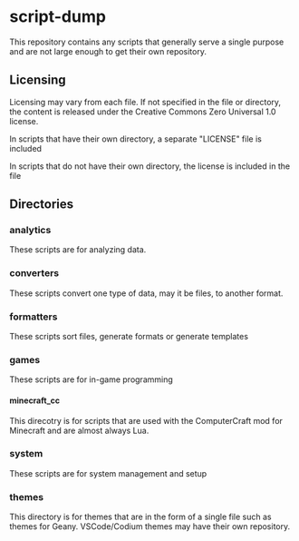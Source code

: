 # script-dump
This repository contains any scripts that generally serve a single purpose and are not large enough to get their own repository.

## Licensing
Licensing may vary from each file. If not specified in the file or directory, the content is released under the Creative Commons Zero Universal 1.0 license.

In scripts that have their own directory, a separate "LICENSE" file is included

In scripts that do not have their own directory, the license is included in the file

## Directories

### analytics
These scripts are for analyzing data.

### converters
These scripts convert one type of data, may it be files, to another format.

### formatters
These scripts sort files, generate formats or generate templates

### games
These scripts are for in-game programming

#### minecraft_cc
This direcotry is for scripts that are used with the ComputerCraft mod for Minecraft and are almost always Lua.

### system
These scripts are for system management and setup

### themes
This directory is for themes that are in the form of a single file such as themes for Geany. VSCode/Codium themes may have their own repository.
